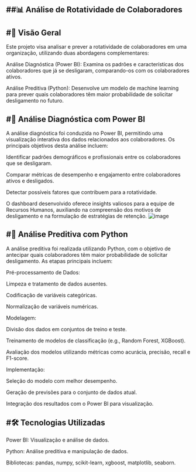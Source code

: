 ##📊 Análise de Rotatividade de Colaboradores
------------------------------------------------------------------------------------------------------------------------------------------------------------------------------------------------
#📁 Visão Geral
-------------------------------------------------------------------------------------------------------------------------------------------------------------------------------------------------
Este projeto visa analisar e prever a rotatividade de colaboradores em uma organização, utilizando duas abordagens complementares:

Análise Diagnóstica (Power BI): Examina os padrões e características dos colaboradores que já se desligaram, comparando-os com os colaboradores ativos.

Análise Preditiva (Python): Desenvolve um modelo de machine learning para prever quais colaboradores têm maior probabilidade de solicitar desligamento no futuro.



#🧠 Análise Diagnóstica com Power BI
------------------------------------------------------------------------------------------------------------------------------------------------------------------------------------------------
A análise diagnóstica foi conduzida no Power BI, permitindo uma visualização interativa dos dados relacionados aos colaboradores. Os principais objetivos desta análise incluem:

Identificar padrões demográficos e profissionais entre os colaboradores que se desligaram.

Comparar métricas de desempenho e engajamento entre colaboradores ativos e desligados.

Detectar possíveis fatores que contribuem para a rotatividade.

O dashboard desenvolvido oferece insights valiosos para a equipe de Recursos Humanos, auxiliando na compreensão dos motivos de desligamento e na formulação de estratégias de retenção.
![image](https://github.com/user-attachments/assets/fdc11bcf-33f0-4e34-b6a5-6e1a6b4280ea)

#🤖 Análise Preditiva com Python
----------------------------------------------------------------------------------------------------------------------------------------------------------------------------------------------
A análise preditiva foi realizada utilizando Python, com o objetivo de antecipar quais colaboradores têm maior probabilidade de solicitar desligamento. As etapas principais incluem:

Pré-processamento de Dados:

Limpeza e tratamento de dados ausentes.

Codificação de variáveis categóricas.

Normalização de variáveis numéricas.

Modelagem:

Divisão dos dados em conjuntos de treino e teste.

Treinamento de modelos de classificação (e.g., Random Forest, XGBoost).

Avaliação dos modelos utilizando métricas como acurácia, precisão, recall e F1-score.

Implementação:

Seleção do modelo com melhor desempenho.

Geração de previsões para o conjunto de dados atual.

Integração dos resultados com o Power BI para visualização.


#🛠️ Tecnologias Utilizadas
-----------------------------------------------------------------------------------------------------------------------------------------------------------------------------------------
Power BI: Visualização e análise de dados.

Python: Análise preditiva e manipulação de dados.

Bibliotecas: pandas, numpy, scikit-learn, xgboost, matplotlib, seaborn.
